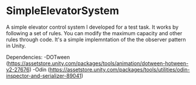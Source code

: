 # SimpleElevatorSystem
A simple elevator control system I developed for a test task. It works by following a set of rules. You can modify the maximum capacity and other rules through code. It's a simple implemntation of the the observer pattern in Unity.  

Dependencies: 
-DOTween (https://assetstore.unity.com/packages/tools/animation/dotween-hotween-v2-27676)
-Odin (https://assetstore.unity.com/packages/tools/utilities/odin-inspector-and-serializer-89041)
